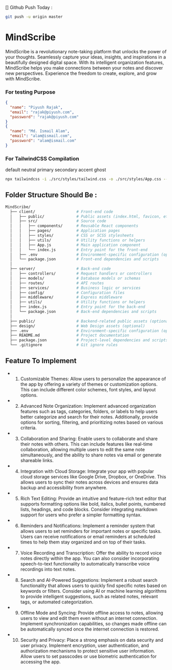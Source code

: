 [] Github Push Today :

```bash
git push -u origin master
```

# MindScribe

MindScribe is a revolutionary note-taking platform that unlocks the power of your thoughts. Seamlessly capture your ideas, insights, and inspirations in a beautifully designed digital space. With its intelligent organization features, MindScribe helps you make connections between your notes and discover new perspectives. Experience the freedom to create, explore, and grow with MindScribe.

### For testing Purpose

```json
{
  "name": "Piyush Rajak",
  "email": "rajak@piyush.com",
  "password": "rajak@piyush.com"
}
{
  "name": "Md. Ismail Alam",
  "email": "alam@ismail.com",
  "password": "alam@ismail.com"
}
```

### For TailwindCSS Compilation
default
neutral
primary
secondary
accent
ghost

```bash
npx tailwindcss -i ./src/styles/tailwind.css -o ./src/styles/App.css --watch
```

## Folder Structure Should Be :

```bash
MindScribe/
  ├── client/                  # Front-end code
  │   ├── public/              # Public assets (index.html, favicon, etc.)
  │   ├── src/                 # Source code
  │   │   ├── components/      # Reusable React components
  │   │   ├── pages/           # Application pages
  │   │   ├── styles/          # CSS or SCSS stylesheets
  │   │   ├── utils/           # Utility functions or helpers
  │   │   ├── App.js           # Main application component
  │   │   └── index.js         # Entry point for the front-end
  │   ├── .env                 # Environment-specific configuration (optional)
  │   └── package.json         # Front-end dependencies and scripts
  │
  ├── server/                  # Back-end code
  │   ├── controllers/         # Request handlers or controllers
  │   ├── models/              # Database models or schemas
  │   ├── routes/              # API routes
  │   ├── services/            # Business logic or services
  │   ├── config/              # Configuration files
  │   ├── middleware/          # Express middleware
  │   ├── utils/               # Utility functions or helpers
  │   ├── index.js             # Entry point for the back-end
  │   └── package.json         # Back-end dependencies and scripts
  │
  ├── public/                  # Backend-related public assets (optional)
  ├── design/                  # Web Design assets (optional)
  ├── .env                     # Environment-specific configuration (optional)
  ├── README.md                # Project documentation
  ├── package.json             # Project-level dependencies and scripts
  └── .gitignore               # Git ignore rules
```

## Feature To Implement

- 1. Customizable Themes: Allow users to personalize the appearance of the app by offering a variety of themes or customization options. This can include different color schemes, font styles, and layout options.
- 2. Advanced Note Organization: Implement advanced organization features such as tags, categories, folders, or labels to help users better categorize and search for their notes. Additionally, provide options for sorting, filtering, and prioritizing notes based on various criteria.
- 3. Collaboration and Sharing: Enable users to collaborate and share their notes with others. This can include features like real-time collaboration, allowing multiple users to edit the same note simultaneously, and the ability to share notes via email or generate shareable links.
- 4. Integration with Cloud Storage: Integrate your app with popular cloud storage services like Google Drive, Dropbox, or OneDrive. This allows users to sync their notes across devices and ensures data backup and accessibility from anywhere.
- 5. Rich Text Editing: Provide an intuitive and feature-rich text editor that supports formatting options like bold, italics, bullet points, numbered lists, headings, and code blocks. Consider integrating markdown support for users who prefer a simpler formatting syntax.
- 6. Reminders and Notifications: Implement a reminder system that allows users to set reminders for important notes or specific tasks. Users can receive notifications or email reminders at scheduled times to help them stay organized and on top of their tasks.
- 7. Voice Recording and Transcription: Offer the ability to record voice notes directly within the app. You can also consider incorporating speech-to-text functionality to automatically transcribe voice recordings into text notes.
- 8. Search and AI-Powered Suggestions: Implement a robust search functionality that allows users to quickly find specific notes based on keywords or filters. Consider using AI or machine learning algorithms to provide intelligent suggestions, such as related notes, relevant tags, or automated categorization.
- 9. Offline Mode and Syncing: Provide offline access to notes, allowing users to view and edit them even without an internet connection. Implement synchronization capabilities, so changes made offline can be automatically synced once the internet connection is restored.
- 10. Security and Privacy: Place a strong emphasis on data security and user privacy. Implement encryption, user authentication, and authorization mechanisms to protect sensitive user information. Allow users to set passcodes or use biometric authentication for accessing the app.
